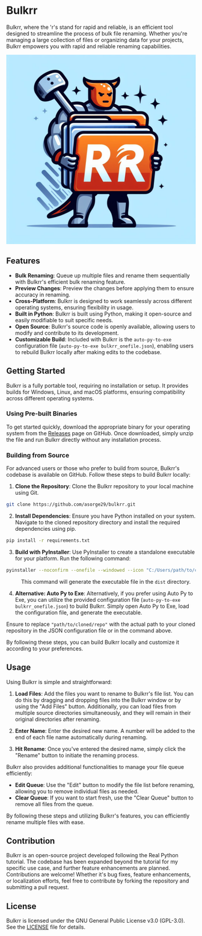 # Bulkrr

Bulkrr, where the 'r's stand for rapid and reliable, is an efficient tool designed to streamline the process of bulk file renaming. Whether you're managing a large collection of files or organizing data for your projects, Bulkrr empowers you with rapid and reliable renaming capabilities.

![Bulkrr Logo](Bulkrr_Logo.jpeg)

## Features

- **Bulk Renaming**: Queue up multiple files and rename them sequentially with Bulkrr's efficient bulk renaming feature.
- **Preview Changes**: Preview the changes before applying them to ensure accuracy in renaming.
- **Cross-Platform**: Bulkrr is designed to work seamlessly across different operating systems, ensuring flexibility in usage.
- **Built in Python**: Bulkrr is built using Python, making it open-source and easily modifiable to suit specific needs.
- **Open Source**: Bulkrr's source code is openly available, allowing users to modify and contribute to its development.
- **Customizable Build**: Included with Bulkrr is the `auto-py-to-exe` configuration file (`auto-py-to-exe bulkrr_onefile.json`), enabling users to rebuild Bulkrr locally after making edits to the codebase.


## Getting Started

Bulkrr is a fully portable tool, requiring no installation or setup. It provides builds for Windows, Linux, and macOS platforms, ensuring compatibility across different operating systems.

### Using Pre-built Binaries

To get started quickly, download the appropriate binary for your operating system from the [Releases](https://github.com/asorge29/bulkrr/releases) page on GitHub. Once downloaded, simply unzip the file and run Bulkrr directly without any installation process.

### Building from Source

For advanced users or those who prefer to build from source, Bulkrr's codebase is available on GitHub. Follow these steps to build Bulkrr locally:

1. **Clone the Repository**: Clone the Bulkrr repository to your local machine using Git.

```bash
git clone https://github.com/asorge29/bulkrr.git
```

2. **Install Dependencies**: Ensure you have Python installed on your system. Navigate to the cloned repository directory and install the required dependencies using pip.

```bash
pip install -r requirements.txt
```


3. **Build with PyInstaller**: Use PyInstaller to create a standalone executable for your platform. Run the following command:

```bash
pyinstaller --noconfirm --onefile --windowed --icon "C:/Users/path/to/cloned/repo/Bulkrr/bulkrr_logo_icon.ico" --splash "C:/Users/path/to/cloned/repo/Bulkrr/Bulkrr_Logo.jpeg" --add-data "C:/Users/path/to/cloned/repo/Bulkrr/Bulkrr_Logo.jpeg;."  "C:/Users/path/to/cloned/repo/Bulkrr/bulkrr.py"
```

&nbsp;&nbsp;&nbsp;&nbsp;&nbsp;&nbsp;&nbsp;&nbsp;&nbsp;&nbsp;This command will generate the executable file in the `dist` directory.

4. **Alternative: Auto Py to Exe**: Alternatively, if you prefer using Auto Py to Exe, you can utilize the provided configuration file (`auto-py-to-exe bulkrr_onefile.json`) to build Bulkrr. Simply open Auto Py to Exe, load the configuration file, and generate the executable.

Ensure to replace `"path/to/cloned/repo"` with the actual path to your cloned repository in the JSON configuration file or in the command above.

By following these steps, you can build Bulkrr locally and customize it according to your preferences.


## Usage

Using Bulkrr is simple and straightforward:

1. **Load Files**: Add the files you want to rename to Bulkrr's file list. You can do this by dragging and dropping files into the Bulkrr window or by using the "Add Files" button. Additionally, you can load files from multiple source directories simultaneously, and they will remain in their original directories after renaming.

2. **Enter Name**: Enter the desired new name. A number will be added to the end of each file name automatically during renaming.

3. **Hit Rename**: Once you've entered the desired name, simply click the "Rename" button to initiate the renaming process.

Bulkrr also provides additional functionalities to manage your file queue efficiently:
- **Edit Queue**: Use the "Edit" button to modify the file list before renaming, allowing you to remove individual files as needed.
- **Clear Queue**: If you want to start fresh, use the "Clear Queue" button to remove all files from the queue.

By following these steps and utilizing Bulkrr's features, you can efficiently rename multiple files with ease.

## Contribution

Bulkrr is an open-source project developed following the Real Python tutorial. The codebase has been expanded beyond the tutorial for my specific use case, and further feature enhancements are planned. Contributions are welcome! Whether it's bug fixes, feature enhancements, or localization efforts, feel free to contribute by forking the repository and submitting a pull request.

## License

Bulkrr is licensed under the GNU General Public License v3.0 (GPL-3.0). See the [LICENSE](LICENSE) file for details.

